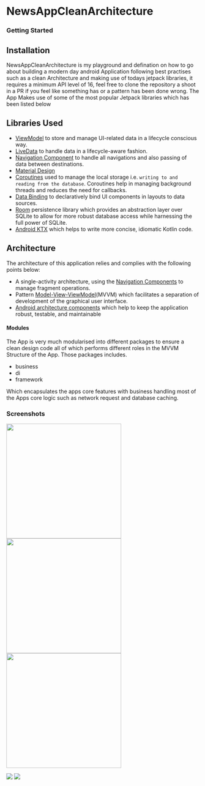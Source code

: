 # NewsAppCleanArchitecture
### Getting Started 

## Installation
NewsAppCleanArchitecture is my playground and defination on how to go about building a modern day android Application following best practises such as a clean Architecture and 
making use of todays jetpack libraries, it requires a  minimum API level of 16, feel free to clone the repository a shoot in a PR if you feel like something has or a pattern has been done
wrong.
The App Makes use of some of the most popular Jetpack libraries which has been listed below

## Libraries Used

* [ViewModel](https://developer.android.com/topic/libraries/architecture/viewmodel) to store and manage UI-related data in a lifecycle conscious way.
* [LiveData](https://developer.android.com/topic/libraries/architecture/livedata) to handle data in a lifecycle-aware fashion.
* [Navigation Component](https://developer.android.com/guide/navigation) to handle all navigations and also passing of data between destinations.
* [Material Design](https://material.io/develop/android/docs/getting-started/)
* [Coroutines](https://kotlinlang.org/docs/reference/coroutines-overview.html) used to manage the local storage i.e. `writing to and reading from the database`. Coroutines help in managing background threads and reduces the need for callbacks.
* [Data Binding](https://developer.android.com/topic/libraries/data-binding/) to declaratively bind UI components in layouts to data sources.
* [Room](https://developer.android.com/topic/libraries/architecture/room) persistence library which provides an abstraction layer over SQLite to allow for more robust database access while harnessing the full power of SQLite.
* [Android KTX](https://developer.android.com/kotlin/ktx) which helps to write more concise, idiomatic Kotlin code.

## Architecture
The architecture of this application relies and complies with the following points below:
* A single-activity architecture, using the [Navigation Components](https://developer.android.com/guide/navigation) to manage fragment operations.
* Pattern [Model-View-ViewModel](https://en.wikipedia.org/wiki/Model%E2%80%93view%E2%80%93viewmodel)(MVVM) which facilitates a separation of development of the graphical user interface.
* [Android architecture components](https://developer.android.com/topic/libraries/architecture/) which help to keep the application robust, testable, and maintainable

#### Modules
The App is very much modularised into different packages to ensure a clean design code all of which performs different roles in the MVVM Structure of the App.
Those packages includes.
* business
* di
* framework

Which encapsulates the apps core features with business handling most of the Apps core logic such as network request and database caching.

### Screenshots

<p float="left">
  <img src="https://github.com/KingsleyUsoroeno/NewsAppCleanArchitecture/blob/kius/support/refactor-news-model/app/src/main/res/screenshots/book_mark_screen.png" width="300" />
  <img src="https://github.com/KingsleyUsoroeno/NewsAppCleanArchitecture/blob/kius/support/refactor-news-model/app/src/main/res/screenshots/home_screen.png" width="300" /> 
  <img src="https://github.com/KingsleyUsoroeno/NewsAppCleanArchitecture/blob/kius/support/refactor-news-model/app/src/main/res/screenshots/search_loading_screen.png"   width="300" />
</p>

<p float="left">
  <img src="https://github.com/KingsleyUsoroeno/NewsAppCleanArchitecture/blob/kius/support/refactor-news-model/app/src/main/res/screenshots/search_loading_screen.png" />
  <img src="https://github.com/KingsleyUsoroeno/NewsAppCleanArchitecture/blob/kius/support/refactor-news-model/app/src/main/res/screenshots/news_search_result.png" />
</p>
